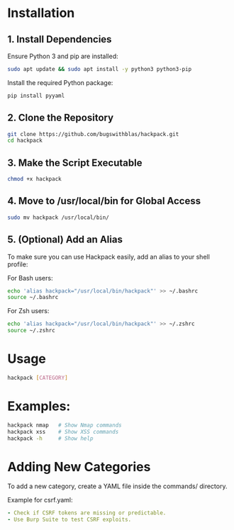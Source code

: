 # Installation

## 1. Install Dependencies

Ensure Python 3 and pip are installed:
```bash
sudo apt update && sudo apt install -y python3 python3-pip
```

Install the required Python package:
```bash
pip install pyyaml
```

## 2. Clone the Repository
```bash
git clone https://github.com/bugswithblas/hackpack.git
cd hackpack
```

## 3. Make the Script Executable
```bash
chmod +x hackpack
```

## 4. Move to /usr/local/bin for Global Access
```bash
sudo mv hackpack /usr/local/bin/
```

## 5. (Optional) Add an Alias
To make sure you can use Hackpack easily, add an alias to your shell profile:

For Bash users:
```bash
echo 'alias hackpack="/usr/local/bin/hackpack"' >> ~/.bashrc
source ~/.bashrc
```

For Zsh users:
```bash
echo 'alias hackpack="/usr/local/bin/hackpack"' >> ~/.zshrc
source ~/.zshrc
```

# Usage

```bash
hackpack [CATEGORY]
```

# Examples:

```bash
hackpack nmap   # Show Nmap commands
hackpack xss    # Show XSS commands
hackpack -h     # Show help
```

# Adding New Categories
To add a new category, create a YAML file inside the commands/ directory.

Example for csrf.yaml:

```yaml
- Check if CSRF tokens are missing or predictable.
- Use Burp Suite to test CSRF exploits.
```
